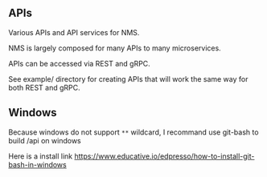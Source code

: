 ## APIs

Various APIs and API services for NMS.

NMS is largely composed for many APIs to many microservices.  

APIs can be accessed via REST and gRPC. 

See example/ directory for creating APIs that will work the same way for both REST and gRPC.

## Windows
Because windows do not support `**` wildcard, I recommand use git-bash to build /api on windows

Here is a install link
https://www.educative.io/edpresso/how-to-install-git-bash-in-windows